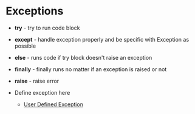 # Exceptions

- **try** - try to run code block
- **except** - handle exception properly and be specific with Exception as possible
- **else** - runs code if try block doesn't raise an exception
- **finally** - finally runs no matter if an exception is raised or not
- **raise** - raise error 

- Define exception here
  - [User Defined Exception](https://www.programiz.com/python-programming/user-defined-exception)